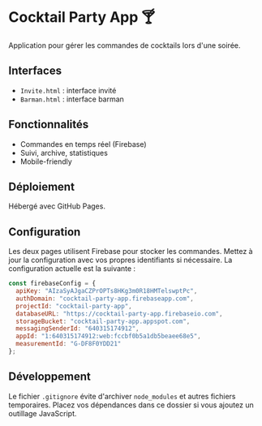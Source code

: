 # Cocktail Party App 🍸

Application pour gérer les commandes de cocktails lors d'une soirée.

## Interfaces

- `Invite.html` : interface invité
- `Barman.html` : interface barman

## Fonctionnalités

- Commandes en temps réel (Firebase)
- Suivi, archive, statistiques
- Mobile-friendly

## Déploiement

Hébergé avec GitHub Pages.

## Configuration

Les deux pages utilisent Firebase pour stocker les commandes. Mettez à jour la configuration avec vos propres identifiants si nécessaire. La configuration actuelle est la suivante :

```javascript
const firebaseConfig = {
  apiKey: "AIzaSyAJgaCZPrOPTs8HKg3m0R18HMTelswptPc",
  authDomain: "cocktail-party-app.firebaseapp.com",
  projectId: "cocktail-party-app",
  databaseURL: "https://cocktail-party-app.firebaseio.com",
  storageBucket: "cocktail-party-app.appspot.com",
  messagingSenderId: "640315174912",
  appId: "1:640315174912:web:fccbf0b5a1db5beaee68e5",
  measurementId: "G-DF8F0YDD21"
};
```

## Développement

Le fichier `.gitignore` évite d'archiver `node_modules` et autres fichiers
temporaires. Placez vos dépendances dans ce dossier si vous ajoutez un outillage
JavaScript.
